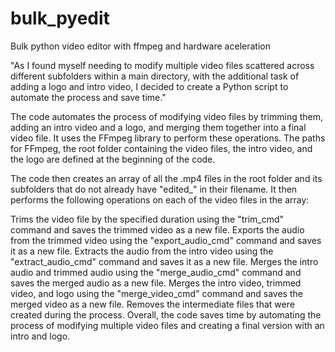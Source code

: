 # bulk_pyedit
Bulk python video editor with ffmpeg and hardware aceleration


"As I found myself needing to modify multiple video files scattered across different subfolders within a main directory, with the additional task of adding a logo and intro video, I decided to create a Python script to automate the process and save time."

The code automates the process of modifying video files by trimming them, adding an intro video and a logo, and merging them together into a final video file. It uses the FFmpeg library to perform these operations. The paths for FFmpeg, the root folder containing the video files, the intro video, and the logo are defined at the beginning of the code.

The code then creates an array of all the .mp4 files in the root folder and its subfolders that do not already have "edited_" in their filename. It then performs the following operations on each of the video files in the array:

Trims the video file by the specified duration using the "trim_cmd" command and saves the trimmed video as a new file.
Exports the audio from the trimmed video using the "export_audio_cmd" command and saves it as a new file.
Extracts the audio from the intro video using the "extract_audio_cmd" command and saves it as a new file.
Merges the intro audio and trimmed audio using the "merge_audio_cmd" command and saves the merged audio as a new file.
Merges the intro video, trimmed video, and logo using the "merge_video_cmd" command and saves the merged video as a new file.
Removes the intermediate files that were created during the process.
Overall, the code saves time by automating the process of modifying multiple video files and creating a final version with an intro and logo.

